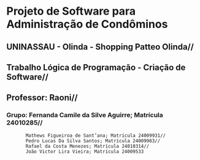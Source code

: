 # Projeto de Software para Administração de Condôminos
## UNINASSAU - Olinda - Shopping Patteo Olinda//
## Trabalho Lógica de Programação - Criação de Software//
## Professor: Raoni//
### Grupo: Fernanda Camile da Silve Aguirre; Matrícula 24010285//
           Mathews Figueiroa de Sant’ana; Matrícula 24009931//
           Pedro Lucas Da Silva Santos; Matrícula 24009983//
           Rafael da Costa Menezes; Matrícula 24010314//
           João Victor Lira Vieira; Matrícula 24009533
       
